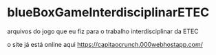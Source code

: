 # blueBoxGameInterdisciplinarETEC
arquivos do jogo que eu fiz para o trabalho interdisciplinar da ETEC

o site já está online aqui https://capitaocrunch.000webhostapp.com/

